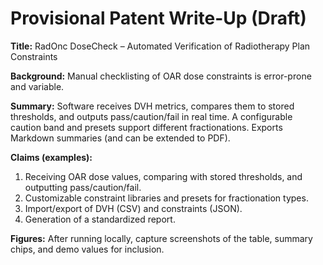 # Provisional Patent Write-Up (Draft)

**Title:** RadOnc DoseCheck – Automated Verification of Radiotherapy Plan Constraints

**Background:** Manual checklisting of OAR dose constraints is error-prone and variable.

**Summary:** Software receives DVH metrics, compares them to stored thresholds, and outputs pass/caution/fail in real time. A configurable caution band and presets support different fractionations. Exports Markdown summaries (and can be extended to PDF).

**Claims (examples):**
1. Receiving OAR dose values, comparing with stored thresholds, and outputting pass/caution/fail.
2. Customizable constraint libraries and presets for fractionation types.
3. Import/export of DVH (CSV) and constraints (JSON).
4. Generation of a standardized report.

**Figures:** After running locally, capture screenshots of the table, summary chips, and demo values for inclusion.
